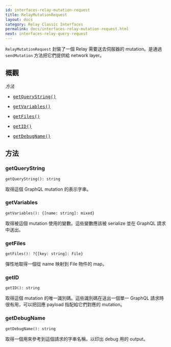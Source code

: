 ```yaml
---
id: interfaces-relay-mutation-request
title: RelayMutationRequest
layout: docs
category: Relay Classic Interfaces
permalink: docs/interfaces-relay-mutation-request.html
next: interfaces-relay-query-request
---
```


`RelayMutationRequest` 封裝了一個 Relay 需要送去伺服器的 mutation。是通過 `sendMutation` 方法把它們提供給 network layer。

## 概觀

*方法*

<ul class="apiIndex">
  <li>
    <a href="#getquerystring">
      <pre>getQueryString()</pre>
    </a>
  </li>
  <li>
    <a href="#getvariables">
      <pre>getVariables()</pre>
    </a>
  </li>
  <li>
    <a href="#getfiles">
      <pre>getFiles()</pre>
    </a>
  </li>
  <li>
    <a href="#getid">
      <pre>getID()</pre>
    </a>
  </li>
  <li>
    <a href="#getdebugname">
      <pre>getDebugName()</pre>
    </a>
  </li>
</ul>


## 方法

### getQueryString

```
getQueryString(): string
```

取得這個 GraphQL mutation 的表示字串。

### getVariables

```
getVariables(): {[name: string]: mixed}
```

取得被這個 mutation 使用的變數。這些變數應該被 serialize 並在 GraphQL 請求中送出。

### getFiles

```
getFiles(): ?{[key: string]: File}
```

彈性地取得一個從 name 映射到 File 物件的 map。

### getID

```
getID(): string
```

取得這個 mutation 的唯一識別碼。這些識別碼在送出一個單一 GraphQL 請求時很有用，可以把回應 payload 指配給它們對應的 mutation。

### getDebugName

```
getDebugName(): string
```

取得一個用來參考到這個請求的字串名稱，以印出 debug 用的 output。
